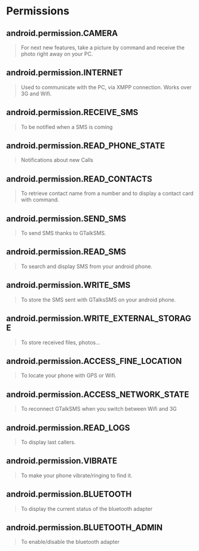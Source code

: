 # Permissions #

## android.permission.CAMERA ##
> For next new features, take a picture by command and receive the photo right away on your PC.
## android.permission.INTERNET ##
> Used to communicate with the PC, via XMPP connection. Works over 3G and Wifi.
## android.permission.RECEIVE\_SMS ##
> To be notified when a SMS is coming
## android.permission.READ\_PHONE\_STATE ##
> Notifications about new Calls
## android.permission.READ\_CONTACTS ##
> To retrieve contact name from a number and to display a contact card with command.
## android.permission.SEND\_SMS ##
> To send SMS thanks to GTalkSMS.
## android.permission.READ\_SMS ##
> To search and display SMS from your android phone.
## android.permission.WRITE\_SMS ##
> To store the SMS sent with GTalksSMS on your android phone.
## android.permission.WRITE\_EXTERNAL\_STORAGE ##
> To store received files, photos...
## android.permission.ACCESS\_FINE\_LOCATION ##
> To locate your phone with GPS or Wifi.
## android.permission.ACCESS\_NETWORK\_STATE ##
> To reconnect GTalkSMS when you switch between Wifi and 3G
## android.permission.READ\_LOGS ##
> To display last callers.
## android.permission.VIBRATE ##
> To make your phone vibrate/ringing to find it.
## android.permission.BLUETOOTH ##
> To display the current status of the bluetooth adapter
## android.permission.BLUETOOTH\_ADMIN ##
> To enable/disable the bluetooth adapter